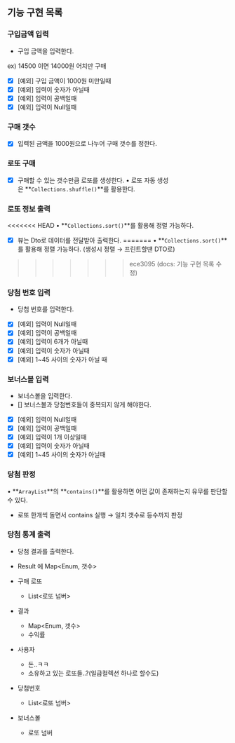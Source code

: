 ## 기능 구현 목록

### 구입금액 입력

- 구입 금액을 입력한다.

ex) 14500 이면 14000원 어치만 구매

- [x]  [예외] 구입 금액이 1000원 미만일때
- [x]  [예외] 입력이 숫자가 아닐때
- [x]  [예외] 입력이 공백일때
- [x]  [예외] 입력이 Null일때

### 구매 갯수
- [x] 입력된 금액을 1000원으로 나누어 구매 갯수를 정한다.

### 로또 구매
- [x] 구매할 수 있는 갯수만큼 로또를 생성한다.
• 로또 자동 생성은 **`Collections.shuffle()`**를 활용한다.

### 로또 정보 출력
<<<<<<< HEAD
• **`Collections.sort()`**를 활용해 정렬 가능하다. 
- [x] 뷰는 Dto로 데이터를 전달받아 출력한다.
=======
• **`Collections.sort()`**를 활용해 정렬 가능하다. (생성시 정렬 → 프린트할땐 DTO로)
>>>>>>> ece3095 (docs: 기능 구현 목록 수정)

### 당첨 번호 입력

- 당첨 번호를 입력한다.
- [x]  [예외] 입력이 Null일때 
- [x]  [예외] 입력이 공백일때
- [x]  [예외] 입력이 6개가 아닐때
- [x]  [예외] 입력이 숫자가 아닐때
- [x]  [예외] 1~45 사이의 숫자가 아닐 때

### 보너스볼 입력

- 보너스볼을 입력한다.
- [] 보너스볼과 당첨번호들이 중복되지 않게 해야한다.
- [x]  [예외] 입력이 Null일때
- [x]  [예외] 입력이 공백일때
- [x]  [예외] 입력이 1개 이상일때
- [x]  [예외] 입력이 숫자가 아닐때
- [x]  [예외] 1~45 사이의 숫자가 아닐때

### 당첨 판정

• **`ArrayList`**의 **`contains()`**를 활용하면 어떤 값이 존재하는지 유무를 판단할 수 있다.

- 로또 한개씩 돌면서 contains 실행 → 일치 갯수로 등수까지 판정

### 당첨 통계 출력

- 당첨 결과를 출력한다.
- Result 에 Map<Enum, 갯수>

- 구매 로또
    - List<로또 넘버>
- 결과
    - Map<Enum, 갯수>
    - 수익률
- 사용자
    - 돈..ㅋㅋ
    - 소유하고 있는 로또들..?(일급컬렉션 하나로 할수도)
- 당첨번호
    - List<로또 넘버>
- 보너스볼
    - 로또 넘버